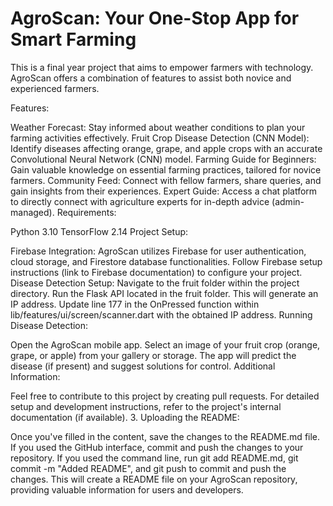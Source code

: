 # AgroScan: Your One-Stop App for Smart Farming

This is a final year project that aims to empower farmers with technology. AgroScan offers a combination of features to assist both novice and experienced farmers.

Features:

Weather Forecast: Stay informed about weather conditions to plan your farming activities effectively.
Fruit Crop Disease Detection (CNN Model): Identify diseases affecting orange, grape, and apple crops with an accurate Convolutional Neural Network (CNN) model.
Farming Guide for Beginners: Gain valuable knowledge on essential farming practices, tailored for novice farmers.
Community Feed: Connect with fellow farmers, share queries, and gain insights from their experiences.
Expert Guide: Access a chat platform to directly connect with agriculture experts for in-depth advice (admin-managed).
Requirements:

Python 3.10
TensorFlow 2.14
Project Setup:

Firebase Integration:
AgroScan utilizes Firebase for user authentication, cloud storage, and Firestore database functionalities.
Follow Firebase setup instructions (link to Firebase documentation) to configure your project.
Disease Detection Setup:
Navigate to the fruit folder within the project directory.
Run the Flask API located in the fruit folder. This will generate an IP address.
Update line 177 in the OnPressed function within lib/features/ui/screen/scanner.dart with the obtained IP address.
Running Disease Detection:

Open the AgroScan mobile app.
Select an image of your fruit crop (orange, grape, or apple) from your gallery or storage.
The app will predict the disease (if present) and suggest solutions for control.
Additional Information:

Feel free to contribute to this project by creating pull requests.
For detailed setup and development instructions, refer to the project's internal documentation (if available).
3. Uploading the README:

Once you've filled in the content, save the changes to the README.md file.
If you used the GitHub interface, commit and push the changes to your repository.
If you used the command line, run git add README.md, git commit -m "Added README", and git push to commit and push the changes.
This will create a README file on your AgroScan repository, providing valuable information for users and developers.


